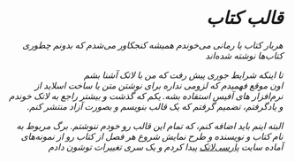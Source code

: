 <div dir="rtl", style = "font-family:Yas;font-size:16px;font-style:italic;">
    <h1>
قالب کتاب
    </h1>

<p>
هربار کتاب یا رمانی می‌خوندم
همیشه کنجکاور می‌شدم که بدونم چطوری کتاب‌ها نوشته شده‌اند
</p>

<p>
تا اینکه شرایط جوری پیش رفت که من با لاتک آشنا بشم </br>
اون موقع فهمیدم که لزومی نداره برای نوشتن متن یا ساخت اسلاید از نرم‌افزار های آفیس استفاده بشه.
یکم که گذشت و بیشتر راجع به لاتک خوندم و یاد‌گرفتم، تضمیم گرفتم که یک قالب بنویسم و بصورت آزاد منتشر کنم.
</p>

<p>
البته اینم باید اضافه کنم، که تمام این قالب رو خودم ننوشتم.
برگ مربوط به نام کتاب و نویسنده
و طرح نمایش شروع هر فصل از کتاب رو از نمونه‌های آماده سایت 
<a href="http://parsilatex.com/">پارسی‌لاتک</a>
پیدا کردم و یک سری تغییرات توشون دادم
</p>
</div>
